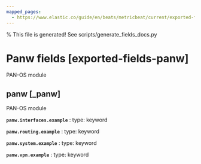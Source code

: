 ```yaml
---
mapped_pages:
  - https://www.elastic.co/guide/en/beats/metricbeat/current/exported-fields-panw.html
---
```


% This file is generated! See scripts/generate_fields_docs.py

# Panw fields [exported-fields-panw]

PAN-OS module

## panw [_panw]

PAN-OS module

**`panw.interfaces.example`**
:   type: keyword


**`panw.routing.example`**
:   type: keyword


**`panw.system.example`**
:   type: keyword


**`panw.vpn.example`**
:   type: keyword


